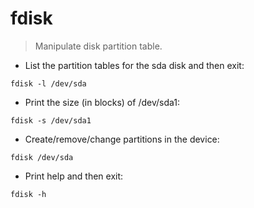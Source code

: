 # fdisk
> Manipulate disk partition table.

- List  the  partition  tables for the sda disk and then exit:

`fdisk -l /dev/sda`

- Print the size (in blocks) of /dev/sda1:

`fdisk -s /dev/sda1`

- Create/remove/change partitions in the device:   

`fdisk /dev/sda`

- Print help and then exit: 
      
`fdisk -h`
